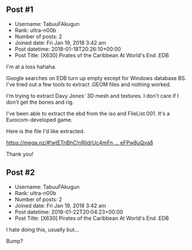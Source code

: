 ## Post #1
- Username: TabuuFAkugun
- Rank: ultra-n00b
- Number of posts: 2
- Joined date: Fri Jan 19, 2018 3:42 am
- Post datetime: 2018-01-18T20:26:10+00:00
- Post Title: [X630] Pirates of the Caribbean At World's End .EDB

I'm at a loss hahaha.

Google searches on EDB turn up empty except for Windows database BS. I've tried out a few tools to extract .GEOM files and nothing worked.

I'm trying to extract Davy Jones' 3D mesh and textures. I don't care if I don't get the bones and rig.

I've been able to extract the ebd from the iso and FileList.001. It's a Eurocom-developed game.

Here is the file I'd like extracted.

[https://mega.nz/#!wtETnBhC!nRljdrUc4mFn ... eFPw8uQva8](https://mega.nz/#!wtETnBhC!nRljdrUc4mFnMv8tvktPHKp4ZBL5JR1OBeFPw8uQva8)

Thank you!
## Post #2
- Username: TabuuFAkugun
- Rank: ultra-n00b
- Number of posts: 2
- Joined date: Fri Jan 19, 2018 3:42 am
- Post datetime: 2018-01-22T20:04:23+00:00
- Post Title: [X630] Pirates of the Caribbean At World's End .EDB

I hate doing this, usually but...

Bump?
